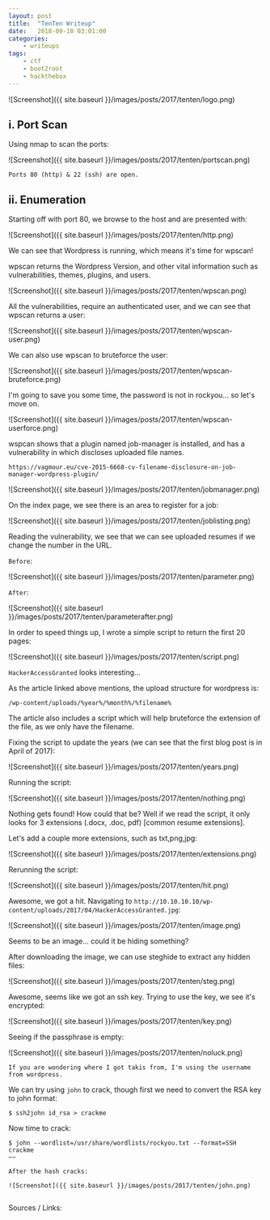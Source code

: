 ```yaml
---
layout: post
title:	"TenTen Writeup"
date:	2018-09-10 03:01:00
categories:
    - writeups
tags:
    - ctf
    - boot2root
    - hackthebox
---
```

<head>
	<title> TenTen Writeup | HackTheBox </title>
</head>

![Screenshot]({{ site.baseurl }}/images/posts/2017/tenten/logo.png)

## i. Port Scan

Using nmap to scan the ports:

![Screenshot]({{ site.baseurl }}/images/posts/2017/tenten/portscan.png)

`Ports 80 (http) & 22 (ssh) are open.`

## ii. Enumeration

Starting off with port 80, we browse to the host and are presented with:

![Screenshot]({{ site.baseurl }}/images/posts/2017/tenten/http.png)

We can see that Wordpress is running, which means it's time for wpscan!

wpscan returns the Wordpress Version, and other vital information such as vulnerabilities, themes, plugins, and users.

![Screenshot]({{ site.baseurl }}/images/posts/2017/tenten/wpscan.png)

All the vulnerabilities, require an authenticated user, and we can see that wpscan returns a user:

![Screenshot]({{ site.baseurl }}/images/posts/2017/tenten/wpscan-user.png)

We can also use wpscan to bruteforce the user:

![Screenshot]({{ site.baseurl }}/images/posts/2017/tenten/wpscan-bruteforce.png)

I'm going to save you some time, the password is not in rockyou... so let's move on.

![Screenshot]({{ site.baseurl }}/images/posts/2017/tenten/wpscan-userforce.png)

wspcan shows that a plugin named job-manager is installed, and has a vulnerability in which discloses uploaded file names.
~~~
https://vagmour.eu/cve-2015-6668-cv-filename-disclosure-on-job-manager-wordpress-plugin/
~~~


![Screenshot]({{ site.baseurl }}/images/posts/2017/tenten/jobmanager.png)

On the index page, we see there is an area to register for a job:

![Screenshot]({{ site.baseurl }}/images/posts/2017/tenten/joblisting.png)

Reading the vulnerability, we see that we can see uploaded resumes if we change the number in the URL.

`Before`:

![Screenshot]({{ site.baseurl }}/images/posts/2017/tenten/parameter.png)

`After`:

![Screenshot]({{ site.baseurl }}/images/posts/2017/tenten/parameterafter.png)

In order to speed things up, I wrote a simple script to return the first 20 pages:

![Screenshot]({{ site.baseurl }}/images/posts/2017/tenten/script.png)

`HackerAccessGranted` looks interesting...

As the article linked above mentions, the upload structure for wordpress is: 
~~~
/wp-content/uploads/%year%/%month%/%filename%
~~~

The article also includes a script which will help bruteforce the extension of the file, as we only have the filename.

Fixing the script to update the years (we can see that the first blog post is in April of 2017):

![Screenshot]({{ site.baseurl }}/images/posts/2017/tenten/years.png)

Running the script:

![Screenshot]({{ site.baseurl }}/images/posts/2017/tenten/nothing.png)

Nothing gets found! How could that be? Well if we read the script, it only looks for 3 extensions (.docx, .doc, pdf) [common resume  extensions].

Let's add a couple more extensions, such as txt,png,jpg:

![Screenshot]({{ site.baseurl }}/images/posts/2017/tenten/extensions.png)

Rerunning the script:

![Screenshot]({{ site.baseurl }}/images/posts/2017/tenten/hit.png)

Awesome, we got a hit. Navigating to `http://10.10.10.10/wp-content/uploads/2017/04/HackerAccessGranted.jpg`:

![Screenshot]({{ site.baseurl }}/images/posts/2017/tenten/image.png)

Seems to be an image... could it be hiding something?

After downloading the image, we can use steghide to extract any hidden files:

![Screenshot]({{ site.baseurl }}/images/posts/2017/tenten/steg.png)

Awesome, seems like we got an ssh key. Trying to use the key, we see it's encrypted:

![Screenshot]({{ site.baseurl }}/images/posts/2017/tenten/key.png)

Seeing if the passphrase is empty:

![Screenshot]({{ site.baseurl }}/images/posts/2017/tenten/noluck.png)

`If you are wondering where I got takis from, I'm using the username from wordpress.`

We can try using `john` to crack, though first we need to convert the RSA key to john format:

~~~
$ ssh2john id_rsa > crackme
~~~

Now time to crack:

~~~
$ john --wordlist=/usr/share/wordlists/rockyou.txt --format=SSH crackme
~~

After the hash cracks:

![Screenshot]({{ site.baseurl }}/images/posts/2017/tenten/john.png)


~~~
Sources / Links:

[0]: http://pentestmonkey.net/cheat-sheet/shells/reverse-shell-cheat-sheet
[1]: https://www.vulnhub.com/entry/goldeneye-1,240/
~~~




